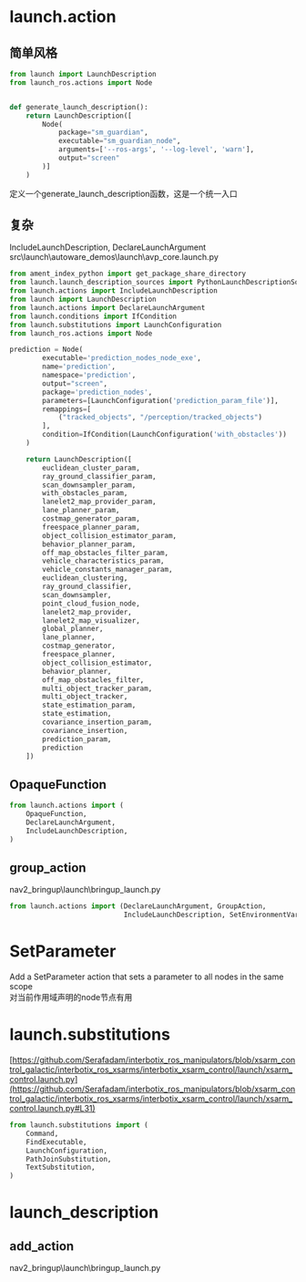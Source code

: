 # launch.action

## 简单风格

```python
from launch import LaunchDescription
from launch_ros.actions import Node


def generate_launch_description():
    return LaunchDescription([
        Node(
            package="sm_guardian",
            executable="sm_guardian_node",
            arguments=['--ros-args', '--log-level', 'warn'],
            output="screen"
        )]
    )
```

定义一个generate_launch_description函数，这是一个统一入口

## 复杂

IncludeLaunchDescription,  DeclareLaunchArgument<br />src\launch\autoware_demos\launch\avp_core.launch.py

```python
from ament_index_python import get_package_share_directory
from launch.launch_description_sources import PythonLaunchDescriptionSource
from launch.actions import IncludeLaunchDescription
from launch import LaunchDescription
from launch.actions import DeclareLaunchArgument
from launch.conditions import IfCondition
from launch.substitutions import LaunchConfiguration
from launch_ros.actions import Node

prediction = Node(
        executable='prediction_nodes_node_exe',
        name='prediction',
        namespace='prediction',
        output="screen",
        package='prediction_nodes',
        parameters=[LaunchConfiguration('prediction_param_file')],
        remappings=[
            ("tracked_objects", "/perception/tracked_objects")
        ],
        condition=IfCondition(LaunchConfiguration('with_obstacles'))
    )

    return LaunchDescription([
        euclidean_cluster_param,
        ray_ground_classifier_param,
        scan_downsampler_param,
        with_obstacles_param,
        lanelet2_map_provider_param,
        lane_planner_param,
        costmap_generator_param,
        freespace_planner_param,
        object_collision_estimator_param,
        behavior_planner_param,
        off_map_obstacles_filter_param,
        vehicle_characteristics_param,
        vehicle_constants_manager_param,
        euclidean_clustering,
        ray_ground_classifier,
        scan_downsampler,
        point_cloud_fusion_node,
        lanelet2_map_provider,
        lanelet2_map_visualizer,
        global_planner,
        lane_planner,
        costmap_generator,
        freespace_planner,
        object_collision_estimator,
        behavior_planner,
        off_map_obstacles_filter,
        multi_object_tracker_param,
        multi_object_tracker,
        state_estimation_param,
        state_estimation,
        covariance_insertion_param,
        covariance_insertion,
        prediction_param,
        prediction
    ])
```

## OpaqueFunction

```python
from launch.actions import (
    OpaqueFunction,
    DeclareLaunchArgument,
    IncludeLaunchDescription,
)
```

## group_action

nav2_bringup\launch\bringup_launch.py

```python
from launch.actions import (DeclareLaunchArgument, GroupAction,
                            IncludeLaunchDescription, SetEnvironmentVariable)
```

# SetParameter

Add a SetParameter action that sets a parameter to all nodes in the same scope<br />对当前作用域声明的node节点有用

# launch.substitutions

[https://github.com/Serafadam/interbotix_ros_manipulators/blob/xsarm_control_galactic/interbotix_ros_xsarms/interbotix_xsarm_control/launch/xsarm_control.launch.py](https://github.com/Serafadam/interbotix_ros_manipulators/blob/xsarm_control_galactic/interbotix_ros_xsarms/interbotix_xsarm_control/launch/xsarm_control.launch.py#L31)

```python
from launch.substitutions import (
    Command,
    FindExecutable,
    LaunchConfiguration,
    PathJoinSubstitution,
    TextSubstitution,
)
```

# launch_description

## add_action

nav2_bringup\launch\bringup_launch.py

